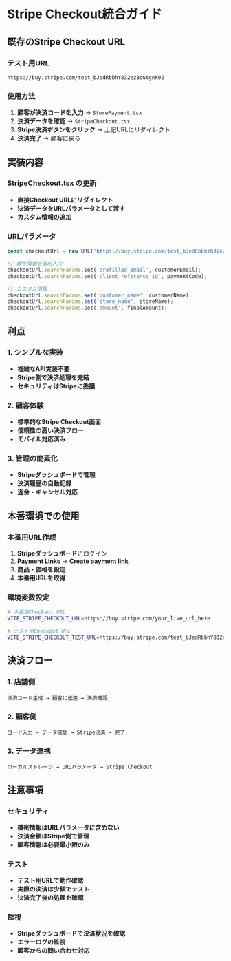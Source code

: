 # Stripe Checkout統合ガイド

## 既存のStripe Checkout URL

### テスト用URL
```
https://buy.stripe.com/test_bJedRbbhY832ez8cGtgnK02
```

### 使用方法
1. **顧客が決済コードを入力** → `StorePayment.tsx`
2. **決済データを確認** → `StripeCheckout.tsx`
3. **Stripe決済ボタンをクリック** → 上記URLにリダイレクト
4. **決済完了** → 顧客に戻る

## 実装内容

### StripeCheckout.tsx の更新
- **直接Checkout URLにリダイレクト**
- **決済データをURLパラメータとして渡す**
- **カスタム情報の追加**

### URLパラメータ
```javascript
const checkoutUrl = new URL('https://buy.stripe.com/test_bJedRbbhY832ez8cGtgnK02');

// 顧客情報を事前入力
checkoutUrl.searchParams.set('prefilled_email', customerEmail);
checkoutUrl.searchParams.set('client_reference_id', paymentCode);

// カスタム情報
checkoutUrl.searchParams.set('customer_name', customerName);
checkoutUrl.searchParams.set('store_name', storeName);
checkoutUrl.searchParams.set('amount', finalAmount);
```

## 利点

### 1. シンプルな実装
- **複雑なAPI実装不要**
- **Stripe側で決済処理を完結**
- **セキュリティはStripeに委譲**

### 2. 顧客体験
- **標準的なStripe Checkout画面**
- **信頼性の高い決済フロー**
- **モバイル対応済み**

### 3. 管理の簡素化
- **Stripeダッシュボードで管理**
- **決済履歴の自動記録**
- **返金・キャンセル対応**

## 本番環境での使用

### 本番用URL作成
1. **Stripeダッシュボード**にログイン
2. **Payment Links** → **Create payment link**
3. **商品・価格を設定**
4. **本番用URLを取得**

### 環境変数設定
```bash
# 本番用Checkout URL
VITE_STRIPE_CHECKOUT_URL=https://buy.stripe.com/your_live_url_here

# テスト用Checkout URL
VITE_STRIPE_CHECKOUT_TEST_URL=https://buy.stripe.com/test_bJedRbbhY832ez8cGtgnK02
```

## 決済フロー

### 1. 店舗側
```
決済コード生成 → 顧客に伝達 → 決済確認
```

### 2. 顧客側
```
コード入力 → データ確認 → Stripe決済 → 完了
```

### 3. データ連携
```
ローカルストレージ → URLパラメータ → Stripe Checkout
```

## 注意事項

### セキュリティ
- **機密情報はURLパラメータに含めない**
- **決済金額はStripe側で管理**
- **顧客情報は必要最小限のみ**

### テスト
- **テスト用URLで動作確認**
- **実際の決済は少額でテスト**
- **決済完了後の処理を確認**

### 監視
- **Stripeダッシュボードで決済状況を確認**
- **エラーログの監視**
- **顧客からの問い合わせ対応**
